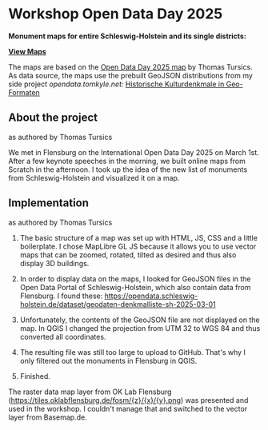 # Workshop Open Data Day 2025



**Monument maps for entire Schleswig-Holstein and its single districts:**

**[View Maps](./index.html)** 

The maps are based on the [Open Data Day 2025 map](https://tursics.github.io/opendataday2025/) by Thomas Tursics. As data source, the maps use the prebuilt GeoJSON distributions from my side project *opendata.tomkyle.net:* [Historische Kulturdenkmale in Geo-Formaten](https://opendata.tomkyle.net/denkmallisten/denkmalpflege) 

## About the project

as authored by Thomas Tursics

We met in Flensburg on the International Open Data Day 2025 on March 1st. After a few keynote speeches in the morning, we built online maps from Scratch in the afternoon. I took up the idea of ​​the new list of monuments from Schleswig-Holstein and visualized it on a map.

## Implementation
as authored by Thomas Tursics

1. The basic structure of a map was set up with HTML, JS, CSS and a little boilerplate. I chose MapLibre GL JS because it allows you to use vector maps that can be zoomed, rotated, tilted as desired and thus also display 3D buildings.

2. In order to display data on the maps, I looked for GeoJSON files in the Open Data Portal of Schleswig-Holstein, which also contain data from Flensburg. I found these: https://opendata.schleswig-holstein.de/dataset/geodaten-denkmalliste-sh-2025-03-01

3. Unfortunately, the contents of the GeoJSON file are not displayed on the map. In QGIS I changed the projection from UTM 32 to WGS 84 and thus converted all coordinates.

4. The resulting file was still too large to upload to GitHub. That's why I only filtered out the monuments in Flensburg in QGIS.

5. Finished.

The raster data map layer from OK Lab Flensburg (https://tiles.oklabflensburg.de/fosm/{z}/{x}/{y}.png) was presented and used in the workshop. I couldn't manage that and switched to the vector layer from Basemap.de.
